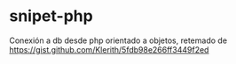 # snipet-php
Conexión a db desde php orientado a objetos, retemado de https://gist.github.com/Klerith/5fdb98e266ff3449f2ed
